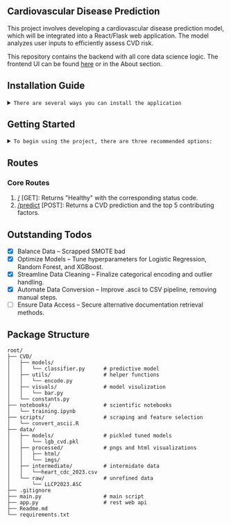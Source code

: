 ## Cardiovascular Disease Prediction  
This project involves developing a cardiovascular disease prediction model, which will be integrated into a React/Flask web application. The model analyzes user inputs to efficiently assess CVD risk.

This repository contains the backend with all core data science logic. The frontend UI can be found [here](https://github.com/carrot2803/cvd-app) or in the About section.


## Installation Guide

<details> 
<summary><code>There are several ways you can install the application</code></summary> 

1. **Clone the repository**:
    ```sh
    git clone https://github.com/carrot2803/cvd-predictor.git
    cd cvd-predictor
    ```

2. **(Optional) Create a virtual environment**:

    - Using `venv`:
        ```sh
        python -m venv venv
        source venv/bin/activate    # On Windows use `venv\Scripts\activate`
        ```
    - Using `conda`:
        ```sh
        conda create --name your-env-name python=3.x
        conda activate your-env-name
        ```

3. **Install the required packages**:
    ```sh
    pip install -r requirements.txt
    ```

#### **Alernative**

- [Downloading repository as ZIP](https://github.com/carrot2803/cvd-predictor/archive/refs/heads/master.zip)
- Running the following command in a terminal, assuming you have [GitHub CLI](https://cli.github.com/) installed:
    ```sh
        gh repo clone carrot2803/reading-skills-annotator
        cd reading-skills-annotator
    ```
After obtaining the code using one of the above methods, follow steps 2 and 3 from the main installation guide to set up a virtual environment and install the required packages.

</details>

## Getting Started  

<details>
<summary><code>To begin using the project, there are three recommended options:</code></summary>

Start by running `variable_layout.py` to extract variable names from the CSV. Then, execute `convert_ascii.R` to process `LLCP2023.ASC`. Once converted, run the initial processing notebook, followed by the training notebook to begin model training.  
All raw source files will be available on SharePoint soon.

1. **Running the Predefined Scripts**

    - **Command-Line Script** (`main.py`):  
    Run this script from the terminal:
    ```bash
        python main.py
    ```

    - **Web Application Script** (`app.py`):  
    Launch the web interface:
    ```bash
        python app.py
    ```
    
    View the web API at: [demo link](https://cvd-predictor.azurewebsites.net)  
    View the web UI at: [demo link](https://carrot2803.github.io/cvd-app)

2. **Exploring the Jupyter Notebooks**  

    Located in the `/notebooks` folder:

    
    - `demo.ipynb`: Practical demonstration
    - `EDA.ipynb`: Exploratory data analysis
    - `initial_processing.ipynb`: Initial data cleaning steps
    - `training.ipynb`: Model training process

3. **Setting Up the CVD Predictor Manually**  

You can also create your own Python file and initialize the predictor:

```python
from CVD import CVDClassifier

# Specify your sample JSON file
sample_json = "~/~.json"

# Instantiate the CVD Classifier
cvd = CVDClassifier()

# Print the prediction and top contributing feature
print(cvd.predict(sample_json))
```

Replace `sample_json` with the path to your own JSON-formatted data. This example demonstrates how to integrate the CVD predictor into a custom setup.

</details>

## Routes

### Core Routes

1. <u>/</u> [GET]: Returns "Healthy" with the corresponding status code.  
2. <u>/predict</u> [POST]: Returns a CVD prediction and the top 5 contributing factors.

## Outstanding Todos  

- [x] Balance Data – Scrapped SMOTE bad 
- [x] Optimize Models – Tune hyperparameters for Logistic Regression, Random Forest, and XGBoost.  
- [x] Streamline Data Cleaning – Finalize categorical encoding and outlier handling.  
- [x] Automate Data Conversion – Improve .ascii to CSV pipeline, removing manual steps.  
- [ ] Ensure Data Access – Secure alternative documentation retrieval methods.  

## Package Structure

    root/
    ├── CVD/
    │   ├── models/
    │   │   └── classifier.py      # predictive model
    │   ├── utils/                 # helper functions
    │   │   └── encode.py 
    │   ├── visuals/               # model visulization 
    │   │   └── bar.py
    │   └── constants.py                     
    ├── notebooks/                 # scientific notebooks 
    │   └── training.ipynb
    ├── scripts/                   # scraping and feature selection
    │   └── convert_ascii.R
    ├── data/
    │   ├── models/                # pickled tuned models
    │   │   └── lgb_cvd.pkl
    │   ├── processed/             # pngs and html visualizations
    │   │   ├── html/
    │   │   └── imgs/
    │   ├── intermediate/          # intermidate data 
    │   │   └──heart_cdc_2023.csv
    │   └── raw/                   # unrefined data 
    │       └── LLCP2023.ASC
    ├── .gitignore
    ├── main.py                    # main script
    ├── app.py                     # rest web api
    ├── Readme.md
    └── requirements.txt  

